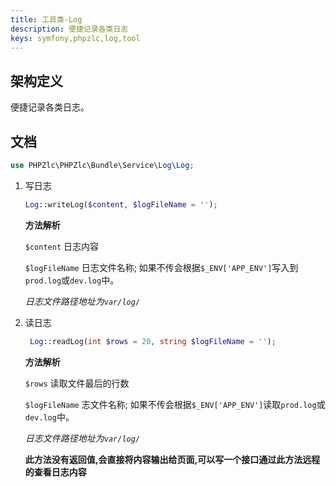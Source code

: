 ```yaml
---
title: 工具类-Log
description: 便捷记录各类日志
keys: symfony,phpzlc,log,tool
---
```


## 架构定义

便捷记录各类日志。

## 文档

```php
use PHPZlc\PHPZlc\Bundle\Service\Log\Log;
```

1. 写日志
    
    ```php
    Log::writeLog($content, $logFileName = '');
    ```
   
   **方法解析**

   `$content` 日志内容
   
   `$logFileName` 日志文件名称; 如果不传会根据`$_ENV['APP_ENV']`写入到`prod.log`或`dev.log`中。
   
    _日志文件路径地址为`var/log/`_
    
2. 读日志

    ```php
     Log::readLog(int $rows = 20, string $logFileName = '');
    ```
   
   **方法解析**
   
   `$rows` 读取文件最后的行数
   
   `$logFileName` 志文件名称; 如果不传会根据`$_ENV['APP_ENV']`读取`prod.log`或`dev.log`中。
   
   _日志文件路径地址为`var/log/`_
   
   **此方法没有返回值,会直接将内容输出给页面,可以写一个接口通过此方法远程的查看日志内容**